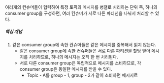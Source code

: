 
여러개의 컨슈머들이 협력하여 특정 토픽의 메시지를 병렬로 처리하는 단위
즉, 하나의 consumer group을 구성하면, 여러 컨슈머가 서로 다른 파티션을 나눠서 처리할 수 있다.


##### 핵심 개념

1. 같은 consumer group에 속한 컨슈머들은 같은 메시지를 중복해서 읽지 않는다.
	- 같은 consumer group에 속한 컨슈머들은 서로 다른 파티션을 할당 받아 메시지를 처리하므로, 하나의 메시지는 오직 한 번 처리된다.
	- 서로 다른 consumer group은 독립적으로 메시지를 소비하므로, 각 consumer group은 동일한 메시지를 받을 수 있다.
		- Topic - A를 group - 1, group - 2가 같이 소비하면 메시지르